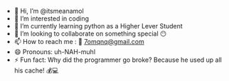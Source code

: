 - 👋 Hi, I’m @itsmeanamol
- 👀 I’m interested in coding
- 🌱 I’m currently learning python as a Higher Lever Student
- 💞️ I’m looking to collaborate on something special 😶
- 📫 How to reach me : 📧 7omqnq@gmail.com
- 😄 Pronouns: uh-NAH-muhl
- ⚡ Fun fact: Why did the programmer go broke? Because he used up all his cache! 💰💻
